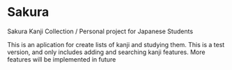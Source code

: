# Sakura
Sakura Kanji Collection / Personal project for Japanese Students

This is an aplication for create lists of kanji and studying them.
This is a test version, and only includes adding and searching kanji features.
More features will be implemented in future
